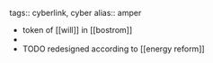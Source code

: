 tags:: cyberlink, cyber
alias:: amper

- token of [[will]] in [[bostrom]]
-
- TODO redesigned according to [[energy reform]]